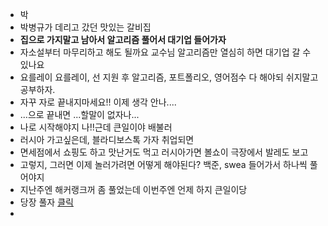 ﻿* 박
* 박병규가 데리고 갔던 맛있는 갈비집
* **집으로 가지말고 남아서 알고리즘 풀어서 대기업 들어가자**
* 자소설부터 마무리하고 해도 될까요 교수님 알고리즘만 열심히 하면 대기업 갈 수 있나요
* 요를레이 요를레이, 선 지원 후 알고리즘, 포트폴리오, 영어점수 다 해야되 쉬지말고 공부하자.
* 자꾸 자로 끝내지마세요!! 이제 생각 안나....
* ...으로 끝내면 ...할말이 없자나...
* 나로 시작해야지 나!!근데 큰일이야 배불러
* 러시아 가고싶은데, 블라디보스톡 가자 취업되면
* 면세점에서 쇼핑도 하고 맛난거도 먹고 러시아가면 볼쇼이 극장에서 발레도 보고
* 고렇지, 그러면 이제 놀러가려면 어떻게 해야된다? 백준, swea 들어가서 하나씩 풀어야지
* 지난주엔 해커랭크꺼 좀 풀었는데 이번주엔 언제 하지 큰일이당
* 당장 풀자 [클릭](https://www.acmicpc.net/problem/17143)
* 